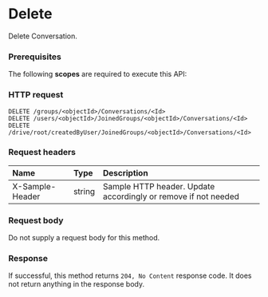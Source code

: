 # Delete

Delete Conversation.
### Prerequisites
The following **scopes** are required to execute this API: 
### HTTP request
<!-- { "blockType": "ignored" } -->
```http
DELETE /groups/<objectId>/Conversations/<Id>
DELETE /users/<objectId>/JoinedGroups/<objectId>/Conversations/<Id>
DELETE /drive/root/createdByUser/JoinedGroups/<objectId>/Conversations/<Id>

```
### Request headers
| Name       | Type | Description|
|:---------------|:--------|:----------|
| X-Sample-Header  | string  | Sample HTTP header. Update accordingly or remove if not needed|

### Request body
Do not supply a request body for this method.


### Response
If successful, this method returns `204, No Content` response code. It does not return anything in the response body.


<!-- uuid: 716288ed-a47a-44de-b40a-44a6d9f2ae62
2015-10-16 21:10:43 UTC -->
<!-- {
  "type": "#page.annotation",
  "description": "Delete",
  "keywords": "",
  "section": "documentation",
  "tocPath": ""
}-->